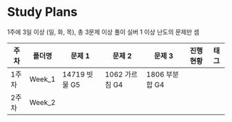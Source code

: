 # Study Plans

1주에 3일 이상 (일, 화, 목), 총 3문제 이상 풀이 실버 1 이상 난도의 문제만 셈

| **주차** | **폴더명** | **문제 1** | **문제 2** | **문제 3** | **진행 현황** | **태그** |
| -------- | ---------- | ---------- | ---------- | ---------- | ------------- | -------- |
| 1주차    | Week_1      |14719 빗물 G5|1062 가르침 G4|1806 부분합 G4|               |          |
| 2주차    | Week_2      |            |            |            |               |          |
